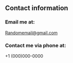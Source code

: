 </br>
</br>

## Contact information

### Email me at: 
Randomemail@gmail.com </br>
### Contact me via phone at:
+1 (000)000-0000 </br>
<p></p>